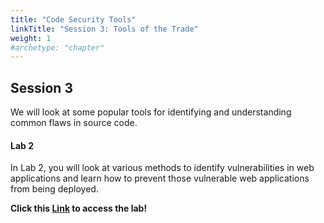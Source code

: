 ```yaml
---
title: "Code Security Tools"
linkTitle: "Session 3: Tools of the Trade"
weight: 1
#archetype: "chapter"
---
```


## Session 3

We will look at some popular tools for identifying and understanding common flaws in source code.

#### Lab 2

In Lab 2, you will look at various methods to identify vulnerabilities in web applications and learn how to prevent those vulnerable web applications from being deployed. 

**Click this [Link](https://fortinet.qwiklabs.com/authoring/labs/32) to access the lab!**